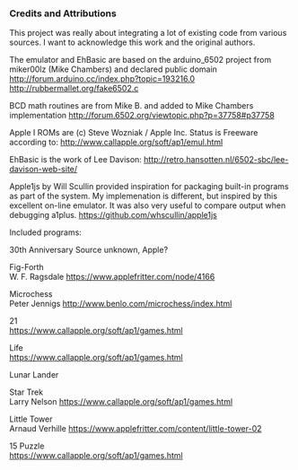 ### Credits and Attributions ###
This project was really about integrating a lot of existing code from various sources. I want to acknowledge this work and
the original authors. 

The emulator and EhBasic are based on the arduino_6502 project from miker00lz (Mike Chambers) and declared public domain
http://forum.arduino.cc/index.php?topic=193216.0
http://rubbermallet.org/fake6502.c 

BCD math routines are from Mike B. and added to Mike Chambers implementation
http://forum.6502.org/viewtopic.php?p=37758#p37758

Apple I ROMs are (c) Steve Wozniak / Apple Inc. 
Status is Freeware according to: http://www.callapple.org/soft/ap1/emul.html

EhBasic is the work of Lee Davison: http://retro.hansotten.nl/6502-sbc/lee-davison-web-site/

Apple1js by Will Scullin provided inspiration for packaging built-in programs as part of the system. 
My implemenation is different, but inspired
by this excellent on-line emulator. It was also very useful to compare output when debugging a1plus.
https://github.com/whscullin/apple1js

Included programs:

30th Anniversary
Source unknown, Apple?

Fig-Forth<BR>
W. F. Ragsdale https://www.applefritter.com/node/4166

Microchess<BR>
Peter Jennigs http://www.benlo.com/microchess/index.html

21<BR>
https://www.callapple.org/soft/ap1/games.html

Life<BR>
https://www.callapple.org/soft/ap1/games.html

Lunar Lander<BR>

Star Trek<BR>
Larry Nelson https://www.callapple.org/soft/ap1/games.html

Little Tower<BR>
Arnaud Verhille  https://www.applefritter.com/content/little-tower-02

15 Puzzle<BR>
https://www.callapple.org/soft/ap1/games.html
